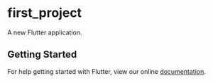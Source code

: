 # first_project

A new Flutter application.

## Getting Started

For help getting started with Flutter, view our online
[documentation](https://flutter.io/).
